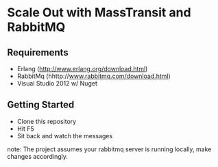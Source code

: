 Scale Out with MassTransit and RabbitMQ
========================================

Requirements
------------------

- Erlang (http://www.erlang.org/download.html)
- RabbitMq (hhttp://www.rabbitmq.com/download.html)
- Visual Studio 2012 w/ Nuget


Getting Started
-------------------------

- Clone this repository
- Hit F5
- Sit back and watch the messages

note: The project assumes your rabbitmq server is running locally, make changes accordingly.


